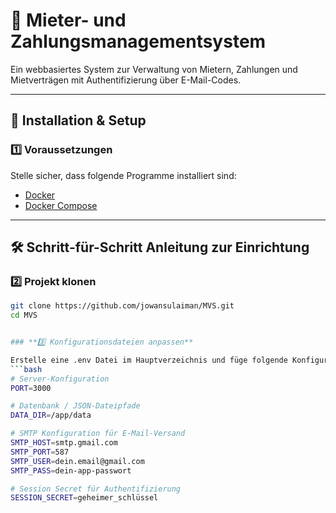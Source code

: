 # 📌 **Mieter- und Zahlungsmanagementsystem**  
Ein webbasiertes System zur Verwaltung von Mietern, Zahlungen und Mietverträgen mit Authentifizierung über E-Mail-Codes.

---

## 🚀 **Installation & Setup**  

### **1️⃣ Voraussetzungen**  
Stelle sicher, dass folgende Programme installiert sind:
- [Docker](https://www.docker.com/get-started)
- [Docker Compose](https://docs.docker.com/compose/install/)

---

## 🛠 **Schritt-für-Schritt Anleitung zur Einrichtung**  

### **2️⃣ Projekt klonen**  

```bash
git clone https://github.com/jowansulaiman/MVS.git
cd MVS


### **3️⃣ Konfigurationsdateien anpassen**  

Erstelle eine .env Datei im Hauptverzeichnis und füge folgende Konfiguration ein:
```bash
# Server-Konfiguration
PORT=3000

# Datenbank / JSON-Dateipfade
DATA_DIR=/app/data

# SMTP Konfiguration für E-Mail-Versand
SMTP_HOST=smtp.gmail.com
SMTP_PORT=587
SMTP_USER=dein.email@gmail.com
SMTP_PASS=dein-app-passwort

# Session Secret für Authentifizierung
SESSION_SECRET=geheimer_schlüssel
```


